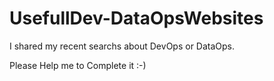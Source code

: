 # UsefullDev-DataOpsWebsites
I shared my recent searchs about DevOps or DataOps.

Please Help me to Complete it :-)
